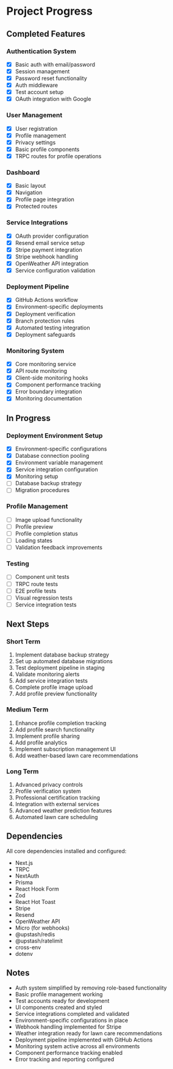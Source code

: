 # Project Progress

## Completed Features

### Authentication System
- [x] Basic auth with email/password
- [x] Session management
- [x] Password reset functionality
- [x] Auth middleware
- [x] Test account setup
- [x] OAuth integration with Google

### User Management
- [x] User registration
- [x] Profile management
- [x] Privacy settings
- [x] Basic profile components
- [x] TRPC routes for profile operations

### Dashboard
- [x] Basic layout
- [x] Navigation
- [x] Profile page integration
- [x] Protected routes

### Service Integrations
- [x] OAuth provider configuration
- [x] Resend email service setup
- [x] Stripe payment integration
- [x] Stripe webhook handling
- [x] OpenWeather API integration
- [x] Service configuration validation

### Deployment Pipeline
- [x] GitHub Actions workflow
- [x] Environment-specific deployments
- [x] Deployment verification
- [x] Branch protection rules
- [x] Automated testing integration
- [x] Deployment safeguards

### Monitoring System
- [x] Core monitoring service
- [x] API route monitoring
- [x] Client-side monitoring hooks
- [x] Component performance tracking
- [x] Error boundary integration
- [x] Monitoring documentation

## In Progress

### Deployment Environment Setup
- [x] Environment-specific configurations
- [x] Database connection pooling
- [x] Environment variable management
- [x] Service integration configuration
- [x] Monitoring setup
- [ ] Database backup strategy
- [ ] Migration procedures

### Profile Management
- [ ] Image upload functionality
- [ ] Profile preview
- [ ] Profile completion status
- [ ] Loading states
- [ ] Validation feedback improvements

### Testing
- [ ] Component unit tests
- [ ] TRPC route tests
- [ ] E2E profile tests
- [ ] Visual regression tests
- [ ] Service integration tests

## Next Steps

### Short Term
1. Implement database backup strategy
2. Set up automated database migrations
3. Test deployment pipeline in staging
4. Validate monitoring alerts
5. Add service integration tests
6. Complete profile image upload
7. Add profile preview functionality

### Medium Term
1. Enhance profile completion tracking
2. Add profile search functionality
3. Implement profile sharing
4. Add profile analytics
5. Implement subscription management UI
6. Add weather-based lawn care recommendations

### Long Term
1. Advanced privacy controls
2. Profile verification system
3. Professional certification tracking
4. Integration with external services
5. Advanced weather prediction features
6. Automated lawn care scheduling

## Dependencies
All core dependencies installed and configured:
- Next.js
- TRPC
- NextAuth
- Prisma
- React Hook Form
- Zod
- React Hot Toast
- Stripe
- Resend
- OpenWeather API
- Micro (for webhooks)
- @upstash/redis
- @upstash/ratelimit
- cross-env
- dotenv

## Notes
- Auth system simplified by removing role-based functionality
- Basic profile management working
- Test accounts ready for development
- UI components created and styled
- Service integrations completed and validated
- Environment-specific configurations in place
- Webhook handling implemented for Stripe
- Weather integration ready for lawn care recommendations
- Deployment pipeline implemented with GitHub Actions
- Monitoring system active across all environments
- Component performance tracking enabled
- Error tracking and reporting configured